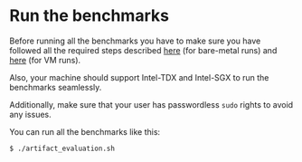# Run the benchmarks
Before running all the benchmarks you have to make sure you have followed all the required steps
described [here](./common/bare-metal/README.md) (for bare-metal runs) and [here](./common/VM/README.md) (for VM runs).

Also, your machine should support Intel-TDX and Intel-SGX to run the benchmarks seamlessly.

Additionally, make sure that your user has passwordless `sudo` rights to avoid any issues.

You can run all the benchmarks like this:
```
$ ./artifact_evaluation.sh
``` 